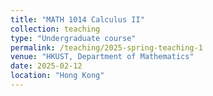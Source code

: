 ```yaml
---
title: "MATH 1014 Calculus II"
collection: teaching
type: "Undergraduate course"
permalink: /teaching/2025-spring-teaching-1
venue: "HKUST, Department of Mathematics"
date: 2025-02-12
location: "Hong Kong"
---
```

<!--
This is a description of a teaching experience. You can use markdown like any other post.

Heading 1
======

Heading 2
======

Heading 3
======
-->